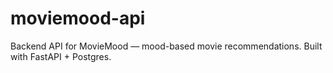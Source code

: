 # moviemood-api
Backend API for MovieMood — mood-based movie recommendations. Built with FastAPI + Postgres.
